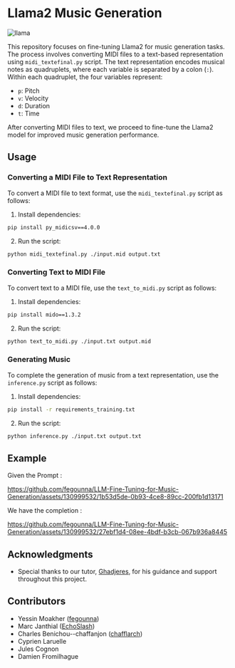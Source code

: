 # Llama2 Music Generation

![llama](https://github.com/fegounna/LLM-Fine-Tuning-for-Music-Generation/assets/130999532/c8c4f29c-7f24-4840-ac15-da371894b925)


This repository focuses on fine-tuning Llama2 for music generation tasks. The process involves converting MIDI files to a text-based representation using `midi_textefinal.py` script. The text representation encodes musical notes as quadruplets, where each variable is separated by a colon (`:`). Within each quadruplet, the four variables represent:

- `p`: Pitch
- `v`: Velocity
- `d`: Duration
- `t`: Time

After converting MIDI files to text, we proceed to fine-tune the Llama2 model for improved music generation performance.

## Usage

### Converting a MIDI File to Text Representation

To convert a MIDI file to text format, use the `midi_textefinal.py` script as follows:

1. Install dependencies:
```bash
pip install py_midicsv==4.0.0
```
2. Run the script:
```bash
python midi_textefinal.py ./input.mid output.txt
```

### Converting Text to MIDI File

To convert text to a MIDI file, use the `text_to_midi.py` script as follows:

1. Install dependencies:
```bash
pip install mido==1.3.2
```
2. Run the script:
```bash
python text_to_midi.py ./input.txt output.mid
```
### Generating Music
To complete the generation of music from a text representation, use the `inference.py` script as follows:
1. Install dependencies:
```bash
pip install -r requirements_training.txt
```
2. Run the script:
```bash
python inference.py ./input.txt output.txt
```
## Example
Given the Prompt :


https://github.com/fegounna/LLM-Fine-Tuning-for-Music-Generation/assets/130999532/1b53d5de-0b93-4ce8-89cc-200fb1d13171

We have the completion :

https://github.com/fegounna/LLM-Fine-Tuning-for-Music-Generation/assets/130999532/27ebf1d4-08ee-4bdf-b3cb-067b936a8445





## Acknowledgments

- Special thanks to our tutor, [Ghadjeres](https://github.com/Ghadjeres), for his guidance and support throughout this project.

## Contributors

- Yessin Moakher ([fegounna](https://github.com/fegounna))
- Marc Janthial ([EchoSlash](https://github.com/EchoSlash))
- Charles Benichou--chaffanjon ([chafflarch](https://github.com/chafflarch))
- Cyprien Laruelle
- Jules Cognon
- Damien Fromilhague




